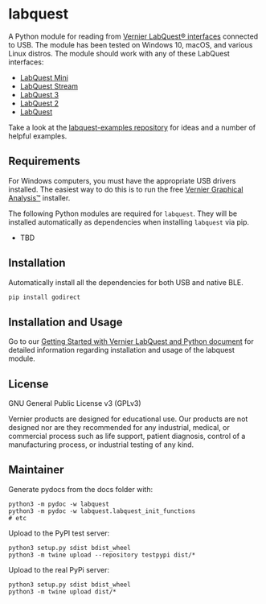 # labquest

A Python module for reading from [Vernier LabQuest® interfaces](https://www.vernier.com/products/labquest/) connected to USB. The module has been tested on Windows 10, macOS, and various Linux distros. The module should work with any of these LabQuest interfaces:
 * [LabQuest Mini](https://www.vernier.com/product/labquest-mini/)
 * [LabQuest Stream](https://www.vernier.com/product/labquest-stream/)
 * [LabQuest 3](https://www.vernier.com/product/labquest-3/)
 * [LabQuest 2](https://www.vernier.com/product/labquest-2/)
 * [LabQuest](https://www.vernier.com/downloads/original-labquest-updates/)

Take a look at the [labquest-examples repository](https://github.com/VernierST/labquest-examples/tree/main/python) for ideas and a number of helpful examples.

## Requirements

For Windows computers, you must have the appropriate USB drivers installed. The easiest way to do this is to run the free [Vernier Graphical Analysis™](https://www.vernier.com/products/graphical-analysis/free/) installer.

The following Python modules are required for `labquest`. They will be installed automatically as dependencies when installing `labquest` via pip.

* TBD

## Installation

Automatically install all the dependencies for both USB and native BLE.
```bash
pip install godirect
```

## Installation and Usage

Go to our [Getting Started with Vernier LabQuest and Python document](https://github.com/VernierST/labquest-examples/blob/main/python/readme.md) for detailed information regarding installation and usage of the labquest module.

## License

GNU General Public License v3 (GPLv3)

Vernier products are designed for educational use. Our products are not designed nor are they recommended for any industrial, medical, or commercial process such as life support, patient diagnosis, control of a manufacturing process, or industrial testing of any kind.

## Maintainer

Generate pydocs from the docs folder with:
```
python3 -m pydoc -w labquest
python3 -m pydoc -w labquest.labquest_init_functions
# etc
```

Upload to the PyPI test server:
```
python3 setup.py sdist bdist_wheel 
python3 -m twine upload --repository testpypi dist/*
```

Upload to the real PyPi server:
```
python3 setup.py sdist bdist_wheel
python3 -m twine upload dist/*
```